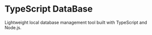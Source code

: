 ﻿# TypeScript DataBase

Lightweight local database management tool built with TypeScript and Node.js.
